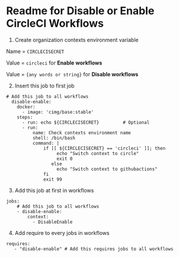 # Readme for Disable or Enable CircleCI Workflows
1. Create organization contexts environment variable 

  Name  = ` CIRCLECISECRET `
  
  Value = ` circleci ` for **Enable workflows** 
          
  Value = ` {any words or string} ` for **Disable workflows**

2. Insert this job to first job

```
# Add this job to all workflows
  disable-enable:
    docker:
      - image: 'cimg/base:stable'
    steps:
      - run: echo ${CIRCLECISECRET}         # Optional
      - run:
          name: Check contexts environment name
          shell: /bin/bash
          command: |
              if [[ ${CIRCLECISECRET} == 'circleci' ]]; then
                   echo "Switch context to circle"
                   exit 0
                 else 
                   echo "Switch context to githubactions"
              fi
              exit 99
```

3. Add this job at first in workflows

```
jobs:
    # Add this job to all workflows
    - disable-enable:
        context:
          - DisableEnable
```

4. Add require to every jobs in workflows

```
requires:
   - "disable-enable" # Add this requires jobs to all workflows
```
